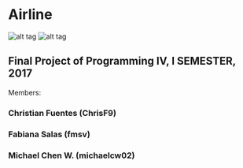 # Airline
![alt tag](http://forthebadge.com/images/badges/built-with-love.svg) 
![alt tag](http://forthebadge.com/images/badges/built-by-developers.svg) 
## Final Project of Programming IV, I SEMESTER, 2017
Members:
### Christian Fuentes (ChrisF9)
### Fabiana Salas (fmsv)
### Michael Chen W. (michaelcw02)


